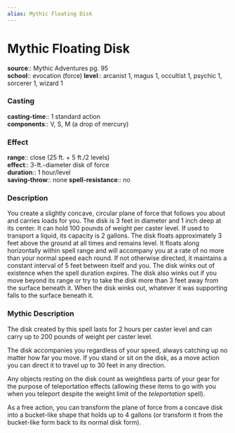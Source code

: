 ```yaml
---
alias: Mythic Floating Disk
---
```


# Mythic Floating Disk

**source**:: Mythic Adventures pg. 95  
**school**:: evocation (force)
**level**:: arcanist 1, magus 1, occultist 1, psychic 1, sorcerer 1, wizard 1

### Casting 

**casting-time**:: 1 standard action  
**components**:: V, S, M (a drop of mercury)

### Effect 

**range**:: close (25 ft. + 5 ft./2 levels)  
**effect**:: 3-ft.-diameter disk of force  
**duration**:: 1 hour/level  
**saving-throw**:: none
**spell-resistance**:: no

### Description 

You create a slightly concave, circular plane of force that follows you about and carries loads for you. The disk is 3 feet in diameter and 1 inch deep at its center. It can hold 100 pounds of weight per caster level. If used to transport a liquid, its capacity is 2 gallons. The disk floats approximately 3 feet above the ground at all times and remains level. It floats along horizontally within spell range and will accompany you at a rate of no more than your normal speed each round. If not otherwise directed, it maintains a constant interval of 5 feet between itself and you. The disk winks out of existence when the spell duration expires. The disk also winks out if you move beyond its range or try to take the disk more than 3 feet away from the surface beneath it. When the disk winks out, whatever it was supporting falls to the surface beneath it.

### Mythic Description

The disk created by this spell lasts for 2 hours per caster level and can carry up to 200 pounds of weight per caster level.  
  
The disk accompanies you regardless of your speed, always catching up no matter how far you move. If you stand or sit on the disk, as a move action you can direct it to travel up to 30 feet in any direction.  
  
Any objects resting on the disk count as weightless parts of your gear for the purpose of teleportation effects (allowing these items to go with you when you teleport despite the weight limit of the *teleportation* spell).  
  
As a free action, you can transform the plane of force from a concave disk into a bucket-like shape that holds up to 4 gallons (or transform it from the bucket-like form back to its normal disk form).
